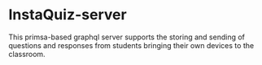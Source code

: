 # InstaQuiz-server

This primsa-based graphql server supports the storing and sending of questions and responses from students bringing their own devices to the classroom.
